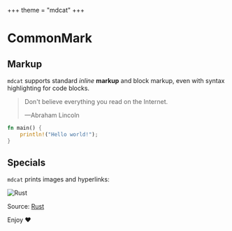 +++
theme = "mdcat"
+++

<!-- Source: https://raw.githubusercontent.com/swsnr/mdcat/main/sample/showcase.md 
     License: MPL 2.0 (https://github.com/swsnr/mdcat/blob/main/LICENSE) -->

# CommonMark

## Markup

`mdcat` supports standard *inline* **markup** and block markup, even with syntax
highlighting for code blocks.

> Don't believe everything you read on the Internet.
>
> —Abraham Lincoln

```rust
fn main() {
    println!("Hello world!");
}
```

## Specials

`mdcat` prints images and hyperlinks:

![Rust](./rust-logo-128x128.png)

Source: [Rust](https://www.rust-lang.org/)

Enjoy ❤️
